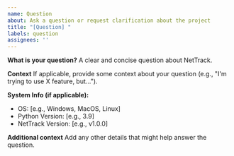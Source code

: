 ```yaml
---
name: Question
about: Ask a question or request clarification about the project
title: "[Question] "
labels: question
assignees: ''
---
```


**What is your question?**
A clear and concise question about NetTrack.

**Context**
If applicable, provide some context about your question (e.g., "I'm trying to use X feature, but...").

**System Info (if applicable):**
 - OS: [e.g., Windows, MacOS, Linux]
 - Python Version: [e.g., 3.9]
 - NetTrack Version: [e.g., v1.0.0]

**Additional context**
Add any other details that might help answer the question.
